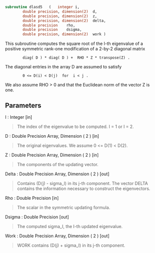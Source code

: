 ```fortran
subroutine dlasd5	(	integer	i,
		double precision, dimension(2)	d,
		double precision, dimension(2)	z,
		double precision, dimension(2)	delta,
		double precision	rho,
		double precision	dsigma,
		double precision, dimension(2)	work )
```

 This subroutine computes the square root of the I-th eigenvalue
 of a positive symmetric rank-one modification of a 2-by-2 diagonal
 matrix

            diag( D ) * diag( D ) +  RHO * Z * transpose(Z) .

 The diagonal entries in the array D are assumed to satisfy

            0 <= D(i) < D(j)  for  i < j .

 We also assume RHO > 0 and that the Euclidean norm of the vector
 Z is one.

## Parameters
I : Integer [in]
> The index of the eigenvalue to be computed.  I = 1 or I = 2.

D : Double Precision Array, Dimension ( 2 ) [in]
> The original eigenvalues.  We assume 0 <= D(1) < D(2).

Z : Double Precision Array, Dimension ( 2 ) [in]
> The components of the updating vector.

Delta : Double Precision Array, Dimension ( 2 ) [out]
> Contains (D(j) - sigma_I) in its  j-th component.
> The vector DELTA contains the information necessary
> to construct the eigenvectors.

Rho : Double Precision [in]
> The scalar in the symmetric updating formula.

Dsigma : Double Precision [out]
> The computed sigma_I, the I-th updated eigenvalue.

Work : Double Precision Array, Dimension ( 2 ) [out]
> WORK contains (D(j) + sigma_I) in its  j-th component.

